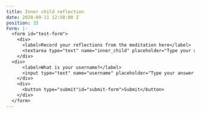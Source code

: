 ```yaml
---
title: Inner child reflection
date: 2020-09-11 12:58:00 Z
position: 33
Form: |-
  <form id="test-form">
    <div>
      <label>Record your reflections from the meditation here</label>
      <textarea type="text" name="inner_child" placeholder="Type your answer here"/></textarea>
    </div>
  <div>
      <label>What is your username?</label>
      <input type="text" name="username" placeholder="Type your answer here"/></input>
    </div>
    <div>
      <button type="submit"id="submit-form">Submit</button>
    </div>
  </form>
---
```


 

